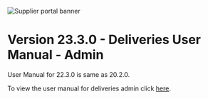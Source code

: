 ![Supplier portal banner](../../../../images/banner-supplier-portal.jpg)


# Version 23.3.0 - Deliveries User Manual - Admin

User Manual for 22.3.0 is same as 20.2.0. 

To view the user manual for deliveries admin click [here](../20.2.0/usermanual-supplierportal-deliveries-admin.md).

